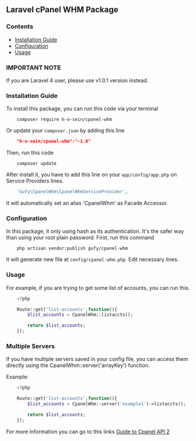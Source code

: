 ## Laravel cPanel WHM Package

### Contents
- [Installation Guide](#installation-guide)
- [Configuration](#configuration)
- [Usage](#usage)

### IMPORTANT NOTE

If you are Laravel 4 user, please use v1.0.1 version instead.

### Installation Guide

To install this package, you can run this code via your terminal
```shell
	composer require h-o-sein/cpanel-whm
```
Or update your `composer.json` by adding this line
```json
	"h-o-sein/cpanel-whm":"~1.0"
```
Then, run this code
```shell
	composer update
```
After install it, you have to add this line on your `app/config/app.php` on Service Providers lines.
```php
	'Gufy\CpanelWhm\CpanelWhmServiceProvider',
```

It will automatically set an alias 'CpanelWhm' as Facade Accessor.

### Configuration

In this package, it only using hash as its authentication. It's the safer way than using your root plain password. First, run this command
```shell
	php artisan vendor:publish gufy/cpanel-whm
```
It will generate new file at `config/cpanel-whm.php`. Edit necessary lines.

### Usage

For example, if you are trying to get some list of accounts, you can run this.
```php
	<?php

	Route::get('list-accounts',function(){
		$list_accounts = CpanelWhm::listaccts();

		return $list_accounts;
	});
```


### Multiple Servers

If you have multiple servers saved in your config file, you can access them directly using the CpanelWhm::server('arrayKey') function.

Example:
```php
	<?php

	Route::get('list-accounts',function(){
		$list_accounts = CpanelWhm::server('example1')->listaccts();

		return $list_accounts;
	});
```

For more information you can go to this links [Guide to Cpanel API 2](https://documentation.cpanel.net/display/SDK/Guide+to+cPanel+API+2)
